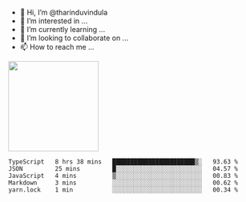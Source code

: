 - 👋 Hi, I’m @tharinduvindula
- 👀 I’m interested in ...
- 🌱 I’m currently learning ...
- 💞️ I’m looking to collaborate on ...
- 📫 How to reach me ...

<!---
tharinduvindula/tharinduvindula is a ✨ special ✨ repository because its `README.md` (this file) appears on your GitHub profile.
You can click the Preview link to take a look at your changes.
--->

<img height="180em" src="https://github-readme-stats.vercel.app/api?username=tharinduvindula&show_icons=true&hide_border=false&&count_private=true&include_all_commits=true" />


<!--START_SECTION:waka-->

```text
TypeScript   8 hrs 38 mins   ███████████████████████▒░   93.63 %
JSON         25 mins         █░░░░░░░░░░░░░░░░░░░░░░░░   04.57 %
JavaScript   4 mins          ▒░░░░░░░░░░░░░░░░░░░░░░░░   00.83 %
Markdown     3 mins          ░░░░░░░░░░░░░░░░░░░░░░░░░   00.62 %
yarn.lock    1 min           ░░░░░░░░░░░░░░░░░░░░░░░░░   00.34 %
```

<!--END_SECTION:waka-->
